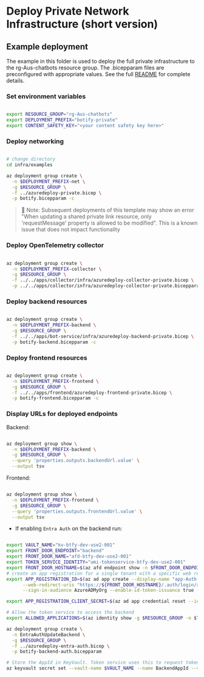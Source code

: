 # Deploy Private Network Infrastructure (short version)

## Example deployment

The example in this folder is used to deploy the full private infrastructure to the rg-Aus-chatbots resource group. The .bicepparam files are preconfigured with appropriate values.
See the full [README](../README.md) for complete details.

### Set environment variables

``` bash

export RESOURCE_GROUP="rg-Aus-chatbots"
export DEPLOYMENT_PREFIX="botify-private"
export CONTENT_SAFETY_KEY="<your content safety key here>"

```

### Deploy networking

``` bash

# change directory
cd infra/examples

az deployment group create \
  -n $DEPLOYMENT_PREFIX-net \
  -g $RESOURCE_GROUP \
  -f ../azuredeploy-private.bicep \
  -p botify.bicepparam -c

```

> 🛑  Note: Subsequent deployments of this template may show an error "When updating a shared private link resource, only 'requestMessage' property is allowed to be modified". This is a known issue that does not impact functionality

### Deploy OpenTelemetry collector

``` bash

az deployment group create \
  -n $DEPLOYMENT_PREFIX-collector \
  -g $RESOURCE_GROUP \
  -f ../../apps/collector/infra/azuredeploy-collector-private.bicep \
  -p ../../apps/collector/infra/azuredeploy-collector-private.bicepparam -c

```

### Deploy backend resources

``` bash

az deployment group create \
  -n $DEPLOYMENT_PREFIX-backend \
  -g $RESOURCE_GROUP \
  -f ../../apps/bot-service/infra/azuredeploy-backend-private.bicep \
  -p botify-backend.bicepparam -c

```

### Deploy frontend resources

``` bash

az deployment group create \
  -n $DEPLOYMENT_PREFIX-frontend \
  -g $RESOURCE_GROUP \
  -f ../../apps/frontend/azuredeploy-frontend-private.bicep \
  -p botify-frontend.bicepparam -c

```

### Display URLs for deployed endpoints

Backend:

``` bash

az deployment group show \
  -n $DEPLOYMENT_PREFIX-backend \
  -g $RESOURCE_GROUP \
  --query 'properties.outputs.backendUrl.value' \
  --output tsv

```

Frontend:

``` bash

az deployment group show \
  -n $DEPLOYMENT_PREFIX-frontend \
  -g $RESOURCE_GROUP \
  --query 'properties.outputs.frontendUrl.value' \
  --output tsv

```

- If enabling `Entra Auth` on the backend run:

``` bash

export VAULT_NAME="kv-btfy-dev-use2-001"
export FRONT_DOOR_ENDPOINT="backend"
export FRONT_DOOR_NAME="afd-btfy-dev-use2-001"
export TOKEN_SERVICE_IDENTITY="umi-tokenservice-btfy-dev-use2-001"
export FRONT_DOOR_HOSTNAME=$(az afd endpoint show -n $FRONT_DOOR_ENDPOINT --profile-name $FRONT_DOOR_NAME -g $RESOURCE_GROUP --query hostName -o tsv)
# create an app registration for a single tenant with a specific web redirect URI and ID tokens option enabled
export APP_REGISTRATION_ID=$(az ad app create --display-name "app-Auth-$DEPLOYMENT_PREFIX-$FRONT_DOOR_ENDPOINT" \
      --web-redirect-uris "https://${FRONT_DOOR_HOSTNAME}/.auth/login/aad/callback" \
      --sign-in-audience AzureADMyOrg --enable-id-token-issuance true --query appId -o tsv)

export APP_REGISTRATION_CLIENT_SECRET=$(az ad app credential reset --id $APP_REGISTRATION_ID --append --display-name 'AuthClientSecret' --years 2 --query password -o tsv)

# Allow the token service to access the backend
export ALLOWED_APPLICATIONS=$(az identity show -g $RESOURCE_GROUP -n $TOKEN_SERVICE_IDENTITY --query clientId -o tsv)

az deployment group create \
  -n EntraAuthUpdateBackend \
  -g $RESOURCE_GROUP \
  -f ../azuredeploy-entra-auth.bicep \
  -p botify-backend-auth.bicepparam

# Store the AppId in KeyVault. Token service uses this to request tokens scope to the backend
az keyvault secret set --vault-name $VAULT_NAME --name BackendAppId --value $APP_REGISTRATION_ID

```
